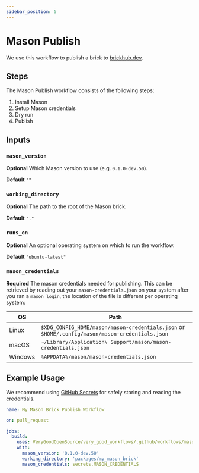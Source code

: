 ```yaml
---
sidebar_position: 5
---
```


# Mason Publish

We use this workflow to publish a brick to [brickhub.dev](https://brickhub.dev/).

## Steps

The Mason Publish workflow consists of the following steps:

1. Install Mason
2. Setup Mason credentials
3. Dry run
4. Publish

## Inputs

### `mason_version`

**Optional** Which Mason version to use (e.g. `0.1.0-dev.50`).

**Default** `""`

### `working_directory`

**Optional** The path to the root of the Mason brick.

**Default** `"."`

### `runs_on`

**Optional** An optional operating system on which to run the workflow.

**Default** `"ubuntu-latest"`

### `mason_credentials`

**Required** The mason credentials needed for publishing. This can be retrieved by reading out your `mason-credentials.json` on your system after you ran a `mason login`, the location of the file is different per operating system:

| OS      | Path                                                                                            |
| ------- | ----------------------------------------------------------------------------------------------- |
| Linux   | `$XDG_CONFIG_HOME/mason/mason-credentials.json` or `$HOME/.config/mason/mason-credentials.json` |
| macOS   | `~/Library/Application\ Support/mason/mason-credentials.json`                                   |
| Windows | `%APPDATA%/mason/mason-credentials.json`                                                        |

## Example Usage

We recommend using [GitHub Secrets](https://docs.github.com/en/actions/security-guides/encrypted-secrets) for safely storing and reading the credentials.

```yaml
name: My Mason Brick Publish Workflow

on: pull_request

jobs:
  build:
    uses: VeryGoodOpenSource/very_good_workflows/.github/workflows/mason_publish.yml@v1
    with:
      mason_version: '0.1.0-dev.50'
      working_directory: 'packages/my_mason_brick'
      mason_credentials: secrets.MASON_CREDENTIALS
```
